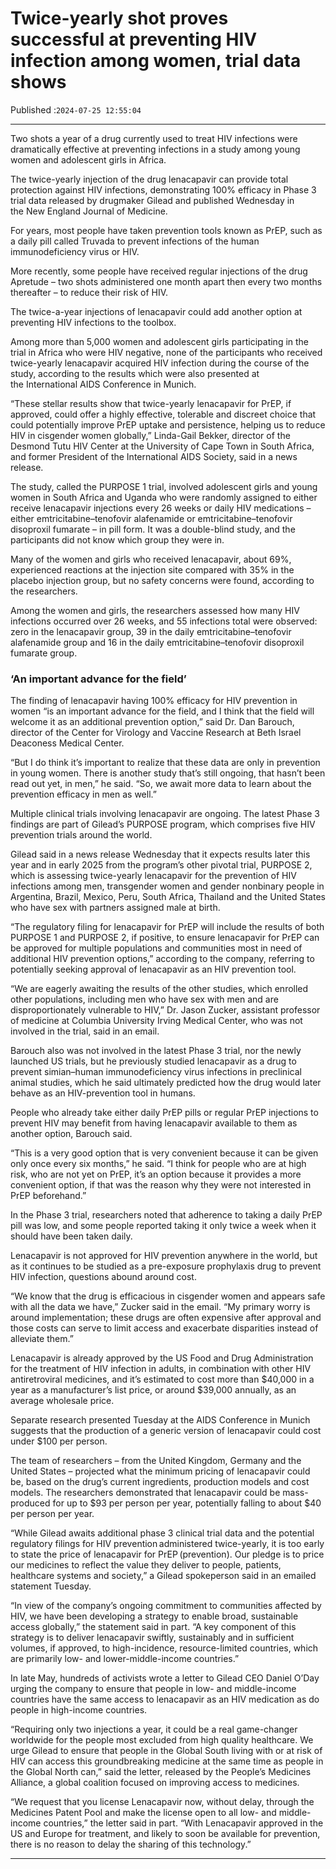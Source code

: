 # Twice-yearly shot proves successful at preventing HIV infection among women, trial data shows

Published :`2024-07-25 12:55:04`

---

Two shots a year of a drug currently used to treat HIV infections were dramatically effective at preventing infections in a study among young women and adolescent girls in Africa.

The twice-yearly injection of the drug lenacapavir can provide total protection against HIV infections, demonstrating 100% efficacy in Phase 3 trial data released by drugmaker Gilead and published Wednesday in the New England Journal of Medicine.

For years, most people have taken prevention tools known as PrEP, such as a daily pill called Truvada to prevent infections of the human immunodeficiency virus or HIV.

More recently, some people have received regular injections of the drug Apretude – two shots administered one month apart then every two months thereafter – to reduce their risk of HIV.

The twice-a-year injections of lenacapavir could add another option at preventing HIV infections to the toolbox.

Among more than 5,000 women and adolescent girls participating in the trial in Africa who were HIV negative, none of the participants who received twice-yearly lenacapavir acquired HIV infection during the course of the study, according to the results which were also presented at the International AIDS Conference in Munich.

“These stellar results show that twice-yearly lenacapavir for PrEP, if approved, could offer a highly effective, tolerable and discreet choice that could potentially improve PrEP uptake and persistence, helping us to reduce HIV in cisgender women globally,” Linda-Gail Bekker, director of the Desmond Tutu HIV Center at the University of Cape Town in South Africa, and former President of the International AIDS Society, said in a news release.

The study, called the PURPOSE 1 trial, involved adolescent girls and young women in South Africa and Uganda who were randomly assigned to either receive lenacapavir injections every 26 weeks or daily HIV medications – either emtricitabine–tenofovir alafenamide or emtricitabine–tenofovir disoproxil fumarate – in pill form. It was a double-blind study, and the participants did not know which group they were in.

Many of the women and girls who received lenacapavir, about 69%, experienced reactions at the injection site compared with 35% in the placebo injection group, but no safety concerns were found, according to the researchers.

Among the women and girls, the researchers assessed how many HIV infections occurred over 26 weeks, and 55 infections total were observed: zero in the lenacapavir group, 39 in the daily emtricitabine–tenofovir alafenamide group and 16 in the daily emtricitabine–tenofovir disoproxil fumarate group.

### ‘An important advance for the field’

The finding of lenacapavir having 100% efficacy for HIV prevention in women “is an important advance for the field, and I think that the field will welcome it as an additional prevention option,” said Dr. Dan Barouch, director of the Center for Virology and Vaccine Research at Beth Israel Deaconess Medical Center.

“But I do think it’s important to realize that these data are only in prevention in young women. There is another study that’s still ongoing, that hasn’t been read out yet, in men,” he said. “So, we await more data to learn about the prevention efficacy in men as well.”

Multiple clinical trials involving lenacapavir are ongoing. The latest Phase 3 findings are part of Gilead’s PURPOSE program, which comprises five HIV prevention trials around the world.

Gilead said in a news release Wednesday that it expects results later this year and in early 2025 from the program’s other pivotal trial, PURPOSE 2, which is assessing twice-yearly lenacapavir for the prevention of HIV infections among men, transgender women and gender nonbinary people in Argentina, Brazil, Mexico, Peru, South Africa, Thailand and the United States who have sex with partners assigned male at birth.

“The regulatory filing for lenacapavir for PrEP will include the results of both PURPOSE 1 and PURPOSE 2, if positive, to ensure lenacapavir for PrEP can be approved for multiple populations and communities most in need of additional HIV prevention options,” according to the company, referring to potentially seeking approval of lenacapavir as an HIV prevention tool.

“We are eagerly awaiting the results of the other studies, which enrolled other populations, including men who have sex with men and are disproportionately vulnerable to HIV,” Dr. Jason Zucker, assistant professor of medicine at Columbia University Irving Medical Center, who was not involved in the trial, said in an email.

Barouch also was not involved in the latest Phase 3 trial, nor the newly launched US trials, but he previously studied lenacapavir as a drug to prevent simian–human immunodeficiency virus infections in preclinical animal studies, which he said ultimately predicted how the drug would later behave as an HIV-prevention tool in humans.

People who already take either daily PrEP pills or regular PrEP injections to prevent HIV may benefit from having lenacapavir available to them as another option, Barouch said.

“This is a very good option that is very convenient because it can be given only once every six months,” he said. “I think for people who are at high risk, who are not yet on PrEP, it’s an option because it provides a more convenient option, if that was the reason why they were not interested in PrEP beforehand.”

In the Phase 3 trial, researchers noted that adherence to taking a daily PrEP pill was low, and some people reported taking it only twice a week when it should have been taken daily.

Lenacapavir is not approved for HIV prevention anywhere in the world, but as it continues to be studied as a pre-exposure prophylaxis drug to prevent HIV infection, questions abound around cost.

“We know that the drug is efficacious in cisgender women and appears safe with all the data we have,” Zucker said in the email. “My primary worry is around implementation; these drugs are often expensive after approval and those costs can serve to limit access and exacerbate disparities instead of alleviate them.”

Lenacapavir is already approved by the US Food and Drug Administration for the treatment of HIV infection in adults, in combination with other HIV antiretroviral medicines, and it’s estimated to cost more than $40,000 in a year as a manufacturer’s list price, or around $39,000 annually, as an average wholesale price.

Separate research presented Tuesday at the AIDS Conference in Munich suggests that the production of a generic version of lenacapavir could cost under $100 per person.

The team of researchers – from the United Kingdom, Germany and the United States – projected what the minimum pricing of lenacapavir could be, based on the drug’s current ingredients, production models and cost models. The researchers demonstrated that lenacapavir could be mass-produced for up to $93 per person per year, potentially falling to about $40 per person per year.

“While Gilead awaits additional phase 3 clinical trial data and the potential regulatory filings for HIV prevention administered twice-yearly, it is too early to state the price of lenacapavir for PrEP (prevention). Our pledge is to price our medicines to reflect the value they deliver to people, patients, healthcare systems and society,” a Gilead spokeperson said in an emailed statement Tuesday.

“In view of the company’s ongoing commitment to communities affected by HIV, we have been developing a strategy to enable broad, sustainable access globally,” the statement said in part. “A key component of this strategy is to deliver lenacapavir swiftly, sustainably and in sufficient volumes, if approved, to high-incidence, resource-limited countries, which are primarily low- and lower-middle-income countries.”

In late May, hundreds of activists wrote a letter to Gilead CEO Daniel O’Day urging the company to ensure that people in low- and middle-income countries have the same access to lenacapavir as an HIV medication as do people in high-income countries.

“Requiring only two injections a year, it could be a real game-changer worldwide for the people most excluded from high quality healthcare. We urge Gilead to ensure that people in the Global South living with or at risk of HIV can access this groundbreaking medicine at the same time as people in the Global North can,” said the letter, released by the People’s Medicines Alliance, a global coalition focused on improving access to medicines.

“We request that you license Lenacapavir now, without delay, through the Medicines Patent Pool and make the license open to all low- and middle-income countries,” the letter said in part. “With Lenacapavir approved in the US and Europe for treatment, and likely to soon be available for prevention, there is no reason to delay the sharing of this technology.”

---

